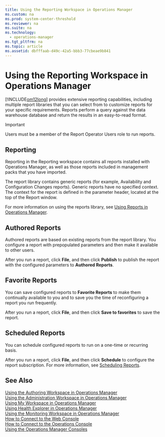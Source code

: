```yaml
---
title: Using the Reporting Workspace in Operations Manager
ms.custom: na
ms.prod: system-center-threshold
ms.reviewer: na
ms.suite: na
ms.technology: 
  - operations-manager
ms.tgt_pltfrm: na
ms.topic: article
ms.assetid: dbfffaab-d49c-42a5-bbb3-77cbeae9b841
---
```

# Using the Reporting Workspace in Operations Manager
[!INCLUDE[om12long](../../om/manage/includes/om12long_md.md)] provides extensive reporting capabilities, including multiple report libraries that you can select from to customize reports for your specific requirements. Reports perform a query against the data warehouse database and return the results in an easy\-to\-read format.  
  
> [!IMPORTANT]  
> Users must be a member of the Report Operator Users role to run reports.  
  
## <a name="bkmk_reporting"></a>Reporting  
Reporting in the Reporting workspace contains all reports installed with Operations Manager, as well as those reports included in management packs that you have imported.  
  
The report library contains generic reports \(for example, Availability and Configuration Changes reports\). Generic reports have no specified context. The context for the report is defined in the parameter header, located at the top of the Report window.  
  
For more information on using the reports library, see [Using Reports in Operations Manager](../../om/manage/Using-Reports-in-Operations-Manager.md).  
  
## <a name="bkmk_authoredreports"></a>Authored Reports  
Authored reports are based on existing reports from the report library. You configure a report with prepopulated parameters and then make it available to other users.  
  
After you run a report, click **File**, and then click **Publish** to publish the report with the configured parameters to **Authored Reports**.  
  
## <a name="bkmk_favoritereports"></a>Favorite Reports  
You can save configured reports to **Favorite Reports** to make them continually available to you and to save you the time of reconfiguring a report you run frequently.  
  
After you run a report, click **File**, and then click **Save to favorites** to save the report.  
  
## <a name="bkmk_scheduledreports"></a>Scheduled Reports  
You can schedule configured reports to run on a one\-time or recurring basis.  
  
After you run a report, click **File**, and then click **Schedule** to configure the report subscription. For more information, see [Scheduling Reports](../../om/manage/Scheduling-Reports.md).  
  
## See Also  
[Using the Authoring Workspace in Operations Manager](../../om/manage/Using-the-Authoring-Workspace-in-Operations-Manager.md)  
[Using the Administration Workspace in Operations Manager](../../om/manage/Using-the-Administration-Workspace-in-Operations-Manager.md)  
[Using My Workspace in Operations Manager](../../om/manage/Using-My-Workspace-in-Operations-Manager.md)  
[Using Health Explorer in Operations Manager](../../om/manage/Using-Health-Explorer-in-Operations-Manager.md)  
[Using the Monitoring Workspace in Operations Manager](../../om/manage/Using-the-Monitoring-Workspace-in-Operations-Manager.md)  
[How to Connect to the Web Console](../../om/manage/How-to-Connect-to-the-Web-Console.md)  
[How to Connect to the Operations Console](../../om/manage/How-to-Connect-to-the-Operations-Console.md)  
[Using the Operations Manager Consoles](../../om/manage/Using-the-Operations-Manager-Consoles.md)  
  
